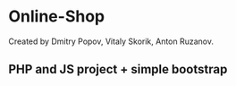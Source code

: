 # Online-Shop
Created by Dmitry Popov, Vitaly Skorik, Anton Ruzanov.
## PHP and JS project + simple bootstrap
